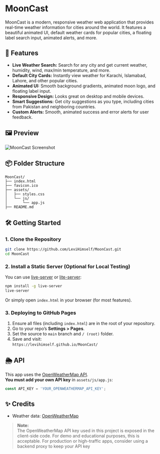 # MoonCast

MoonCast is a modern, responsive weather web application that provides real-time weather information for cities around the world. It features a beautiful animated UI, default weather cards for popular cities, a floating label search input, animated alerts, and more.

## 🚀 Features

- **Live Weather Search:** Search for any city and get current weather, humidity, wind, max/min temperature, and more.
- **Default City Cards:** Instantly view weather for Karachi, Islamabad, Lahore, and other popular cities.
- **Animated UI:** Smooth background gradients, animated moon logo, and floating label input.
- **Responsive Design:** Looks great on desktop and mobile devices.
- **Smart Suggestions:** Get city suggestions as you type, including cities from Pakistan and neighboring countries.
- **Custom Alerts:** Smooth, animated success and error alerts for user feedback.

## 🖼️ Preview

![MoonCast Screenshot](screenshot.png) <!-- Add a screenshot if you have one -->

## 📦 Folder Structure

```
MoonCast/
├── index.html
├── favicon.ico
├── assets/
│   ├── styles.css
│   └── js/
│       └── app.js
├── README.md
```

## 🛠️ Getting Started

### 1. Clone the Repository

```sh
git clone https://github.com/LeviHimself/MoonCast.git
cd MoonCast
```

### 2. Install a Static Server (Optional for Local Testing)

You can use [live-server](https://www.npmjs.com/package/live-server) or [lite-server](https://www.npmjs.com/package/lite-server):

```sh
npm install -g live-server
live-server
```

Or simply open `index.html` in your browser (for most features).

### 3. Deploying to GitHub Pages

1. Ensure all files (including `index.html`) are in the root of your repository.
2. Go to your repo’s **Settings > Pages**.
3. Set the source to `main` branch and `/ (root)` folder.
4. Save and visit:  
   `https://levihimself.github.io/MoonCast/`

## 🌦️ API

This app uses the [OpenWeatherMap API](https://openweathermap.org/api).  
**You must add your own API key** in `assets/js/app.js`:

```js
const API_KEY = 'YOUR_OPENWEATHERMAP_API_KEY';
```

## ✨ Credits

- Weather data: [OpenWeatherMap](https://openweathermap.org/)
> **Note:**  
> The OpenWeatherMap API key used in this project is exposed in the client-side code. For demo and educational purposes, this is acceptable. For production or high-traffic apps, consider using a backend proxy to keep your API key